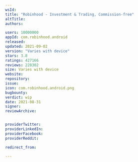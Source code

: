 ```yaml
---
wsId: 
title: "Robinhood - Investment & Trading, Commission-free"
altTitle: 
authors:

users: 10000000
appId: com.robinhood.android
released: 
updated: 2021-09-02
version: "Varies with device"
stars: 3.8
ratings: 427166
reviews: 228302
size: Varies with device
website: 
repository: 
issue: 
icon: com.robinhood.android.png
bugbounty: 
verdict: wip
date: 2021-08-31
signer: 
reviewArchive:


providerTwitter: 
providerLinkedIn: 
providerFacebook: 
providerReddit: 

redirect_from:

---
```



